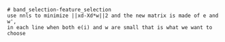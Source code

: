 	# band_selection-feature_selection
	use nnls to minimize ||xd-Xd*w||2 and the new matrix is made of e and w',	
	in each line when both e(i) and w are small that is what we want to choose
